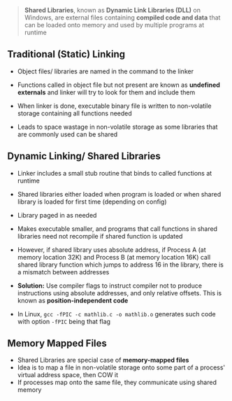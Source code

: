 >**Shared Libraries**, known as **Dynamic Link Libraries (DLL)** on Windows, are external files containing **compiled code and data** that can be loaded onto memory and used by multiple programs at runtime

## Traditional (Static) Linking
- Object files/ libraries are named in the command to the linker
- Functions called in object file but not present are known as **undefined externals** and linker will try to look for them and include them
- When linker is done, executable binary file is written to non-volatile storage containing all functions needed

- Leads to space wastage in non-volatile storage as some libraries that are commonly used can be shared

## Dynamic Linking/ Shared Libraries
- Linker includes a small stub routine that binds to called functions at runtime 
- Shared libraries either loaded when program is loaded or when shared library is loaded for first time (depending on config)
- Library paged in as needed
- Makes executable smaller, and programs that call functions in shared libraries need not recompile if shared function is updated

- However, if shared library uses absolute address, if Process A (at memory location 32K) and Process B (at memory location 16K) call shared library function which jumps to address 16 in the library, there is a mismatch between addresses
- **Solution:** Use compiler flags to instruct compiler not to produce instructions using absolute addresses, and only relative offsets. This is known as **position-independent code**
- In Linux, `gcc -fPIC -c mathlib.c -o mathlib.o` generates such code with option `-fPIC` being that flag

## Memory Mapped Files
- Shared Libraries are special case of **memory-mapped files**
- Idea is to map a file in non-volatile storage onto some part of a process' virtual address space, then COW it
- If processes map onto the same file, they communicate using shared memory